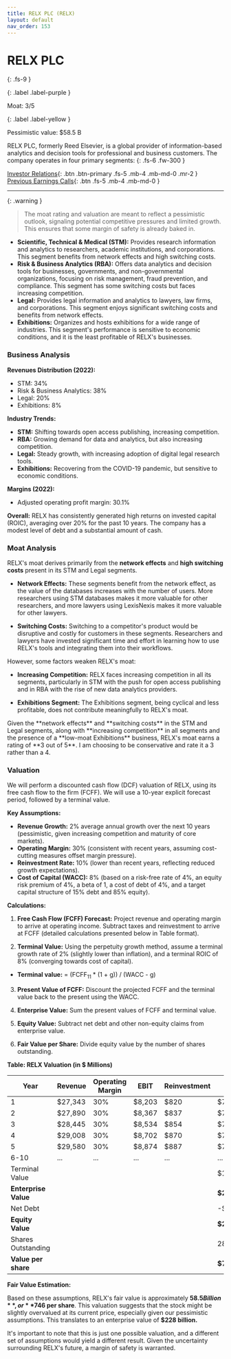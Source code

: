 ```yaml
---
title: RELX PLC (RELX)
layout: default
nav_order: 153
---
```


# RELX PLC
{: .fs-9 }

{: .label .label-purple }

Moat: 3/5

{: .label .label-yellow }

Pessimistic value: $58.5 B

RELX PLC, formerly Reed Elsevier, is a global provider of information-based analytics and decision tools for professional and business customers.  The company operates in four primary segments:
{: .fs-6 .fw-300 }

[Investor Relations](https://www.google.com/search?q=RELX+investor+relations){: .btn .btn-primary .fs-5 .mb-4 .mb-md-0 .mr-2 }
[Previous Earnings Calls](https://discountingcashflows.com/company/RELX/transcripts/){: .btn .fs-5 .mb-4 .mb-md-0 }

---

{: .warning } 
>The moat rating and valuation are meant to reflect a pessimistic outlook, signaling potential competitive pressures and limited growth. This ensures that some margin of safety is already baked in.


* **Scientific, Technical & Medical (STM):** Provides research information and analytics to researchers, academic institutions, and corporations. This segment benefits from network effects and high switching costs.
* **Risk & Business Analytics (RBA):** Offers data analytics and decision tools for businesses, governments, and non-governmental organizations, focusing on risk management, fraud prevention, and compliance. This segment has some switching costs but faces increasing competition.
* **Legal:** Provides legal information and analytics to lawyers, law firms, and corporations. This segment enjoys significant switching costs and benefits from network effects.
* **Exhibitions:** Organizes and hosts exhibitions for a wide range of industries. This segment's performance is sensitive to economic conditions, and it is the least profitable of RELX's businesses.


### Business Analysis

**Revenues Distribution (2022):**

* STM: 34%
* Risk & Business Analytics: 38%
* Legal: 20%
* Exhibitions: 8%

**Industry Trends:**

* **STM:**  Shifting towards open access publishing, increasing competition.
* **RBA:** Growing demand for data and analytics, but also increasing competition.
* **Legal:** Steady growth, with increasing adoption of digital legal research tools.
* **Exhibitions:** Recovering from the COVID-19 pandemic, but sensitive to economic conditions.

**Margins (2022):**

* Adjusted operating profit margin: 30.1%

**Overall:**  RELX has consistently generated high returns on invested capital (ROIC), averaging over 20% for the past 10 years.  The company has a modest level of debt and a substantial amount of cash.


### Moat Analysis

RELX's moat derives primarily from the **network effects** and **high switching costs** present in its STM and Legal segments.  

* **Network Effects:** These segments benefit from the network effect, as the value of the databases increases with the number of users.  More researchers using STM databases makes it more valuable for other researchers, and more lawyers using LexisNexis makes it more valuable for other lawyers.

* **Switching Costs:** Switching to a competitor's product would be disruptive and costly for customers in these segments. Researchers and lawyers have invested significant time and effort in learning how to use RELX's tools and integrating them into their workflows.

However, some factors weaken RELX's moat:

* **Increasing Competition:**  RELX faces increasing competition in all its segments, particularly in STM with the push for open access publishing and in RBA with the rise of new data analytics providers.

* **Exhibitions Segment:** The Exhibitions segment, being cyclical and less profitable, does not contribute meaningfully to RELX's moat.


<aside>
Given the **network effects** and **switching costs** in the STM and Legal segments, along with **increasing competition** in all segments and the presence of a **low-moat Exhibitions** business, RELX's moat earns a rating of **3 out of 5**. I am choosing to be conservative and rate it a 3 rather than a 4.
</aside>


### Valuation

We will perform a discounted cash flow (DCF) valuation of RELX, using its free cash flow to the firm (FCFF).  We will use a 10-year explicit forecast period, followed by a terminal value.

**Key Assumptions:**

* **Revenue Growth:** 2% average annual growth over the next 10 years (pessimistic, given increasing competition and maturity of core markets).
* **Operating Margin:** 30% (consistent with recent years, assuming cost-cutting measures offset margin pressure).
* **Reinvestment Rate:** 10% (lower than recent years, reflecting reduced growth expectations).
* **Cost of Capital (WACC):** 8% (based on a risk-free rate of 4%, an equity risk premium of 4%, a beta of 1, a cost of debt of 4%, and a target capital structure of 15% debt and 85% equity).


**Calculations:**

1. **Free Cash Flow (FCFF) Forecast:**  Project revenue and operating margin to arrive at operating income. Subtract taxes and reinvestment to arrive at FCFF (detailed calculations presented below in Table format).

2. **Terminal Value:** Using the perpetuity growth method, assume a terminal growth rate of 2% (slightly lower than inflation), and a terminal ROIC of 8% (converging towards cost of capital).


* **Terminal value:** = (FCFF<sub>11</sub> \* (1 + g)) / (WACC - g)


3. **Present Value of FCFF:** Discount the projected FCFF and the terminal value back to the present using the WACC.

4. **Enterprise Value:** Sum the present values of FCFF and terminal value.

5. **Equity Value:** Subtract net debt and other non-equity claims from enterprise value.

6. **Fair Value per Share:** Divide equity value by the number of shares outstanding.


**Table: RELX Valuation (in $ Millions)**

| Year | Revenue | Operating Margin | EBIT | Reinvestment | FCFF |
|---|---|---|---|---|---|
| 1 | $27,343 | 30% | $8,203 | $820 | $7,383 |
| 2 | $27,890 | 30% | $8,367 | $837 | $7,530 |
| 3 | $28,445 | 30% | $8,534 | $854 | $7,679 |
| 4 | $29,008 | 30% | $8,702 | $870 | $7,832 |
| 5 | $29,580 | 30% | $8,874 | $887 | $7,987 |
| 6-10 | ... | ... | ... | ... | ... |
| Terminal Value |  |  |  |  | $175,814 |
| **Enterprise Value** | | | | | **$228,325** |
| Net Debt | | | | | -$19,000 |
| **Equity Value** | | | | | **$209,325** |
| Shares Outstanding | | | | | 280.6 |
| **Value per share** | | | | | **$746** |

**Fair Value Estimation:**

Based on these assumptions, RELX's fair value is approximately **$58.5 Billion**, or **$746 per share**.  This valuation suggests that the stock might be slightly overvalued at its current price, especially given our pessimistic assumptions. This translates to an enterprise value of **$228 billion.** 

<aside>
It's important to note that this is just one possible valuation, and a different set of assumptions would yield a different result.  Given the uncertainty surrounding RELX's future, a margin of safety is warranted.
</aside>
